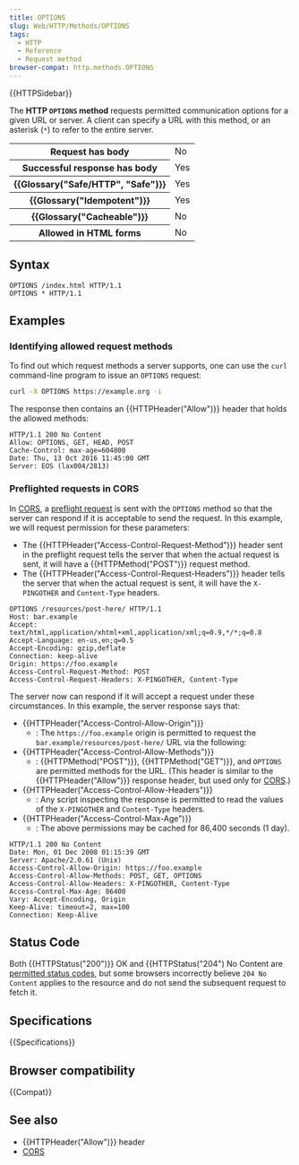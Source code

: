 ```yaml
---
title: OPTIONS
slug: Web/HTTP/Methods/OPTIONS
tags:
  - HTTP
  - Reference
  - Request method
browser-compat: http.methods.OPTIONS
---
```


{{HTTPSidebar}}

The **HTTP `OPTIONS` method** requests permitted communication options for a given URL or server. A client can specify a URL with this method, or an asterisk (`*`) to refer to the entire server.

<table class="properties">
  <tbody>
    <tr>
      <th scope="row">Request has body</th>
      <td>No</td>
    </tr>
    <tr>
      <th scope="row">Successful response has body</th>
      <td>Yes</td>
    </tr>
    <tr>
      <th scope="row">{{Glossary("Safe/HTTP", "Safe")}}</th>
      <td>Yes</td>
    </tr>
    <tr>
      <th scope="row">{{Glossary("Idempotent")}}</th>
      <td>Yes</td>
    </tr>
    <tr>
      <th scope="row">{{Glossary("Cacheable")}}</th>
      <td>No</td>
    </tr>
    <tr>
      <th scope="row">Allowed in HTML forms</th>
      <td>No</td>
    </tr>
  </tbody>
</table>

## Syntax

```http
OPTIONS /index.html HTTP/1.1
OPTIONS * HTTP/1.1
```

## Examples

### Identifying allowed request methods

To find out which request methods a server supports, one can use the `curl` command-line program to issue an `OPTIONS` request:

```bash
curl -X OPTIONS https://example.org -i
```

The response then contains an {{HTTPHeader("Allow")}} header that holds the allowed methods:

```http
HTTP/1.1 200 No Content
Allow: OPTIONS, GET, HEAD, POST
Cache-Control: max-age=604800
Date: Thu, 13 Oct 2016 11:45:00 GMT
Server: EOS (lax004/2813)
```

### Preflighted requests in CORS

In [CORS](/en-US/docs/Web/HTTP/CORS), a [preflight request](/en-US/docs/Glossary/Preflight_request) is sent with the `OPTIONS` method so that the server can respond if it is acceptable to send the request. In this example, we will request permission for these parameters:

- The {{HTTPHeader("Access-Control-Request-Method")}} header sent in the preflight request tells the server that when the actual request is sent, it will have a {{HTTPMethod("POST")}} request method.
- The {{HTTPHeader("Access-Control-Request-Headers")}} header tells the server that when the actual request is sent, it will have the `X-PINGOTHER` and `Content-Type` headers.

```http
OPTIONS /resources/post-here/ HTTP/1.1
Host: bar.example
Accept: text/html,application/xhtml+xml,application/xml;q=0.9,*/*;q=0.8
Accept-Language: en-us,en;q=0.5
Accept-Encoding: gzip,deflate
Connection: keep-alive
Origin: https://foo.example
Access-Control-Request-Method: POST
Access-Control-Request-Headers: X-PINGOTHER, Content-Type
```

The server now can respond if it will accept a request under these circumstances. In this example, the server response says that:

- {{HTTPHeader("Access-Control-Allow-Origin")}}
  - : The `https://foo.example` origin is permitted to request the `bar.example/resources/post-here/` URL via the following:
- {{HTTPHeader("Access-Control-Allow-Methods")}}
  - : {{HTTPMethod("POST")}}, {{HTTPMethod("GET")}}, and `OPTIONS` are permitted methods for the URL. (This header is similar to the {{HTTPHeader("Allow")}} response header, but used only for [CORS](/en-US/docs/Web/HTTP/CORS).)
- {{HTTPHeader("Access-Control-Allow-Headers")}}
  - : Any script inspecting the response is permitted to read the values of the `X-PINGOTHER` and `Content-Type` headers.
- {{HTTPHeader("Access-Control-Max-Age")}}
  - : The above permissions may be cached for 86,400 seconds (1 day).

```http
HTTP/1.1 200 No Content
Date: Mon, 01 Dec 2008 01:15:39 GMT
Server: Apache/2.0.61 (Unix)
Access-Control-Allow-Origin: https://foo.example
Access-Control-Allow-Methods: POST, GET, OPTIONS
Access-Control-Allow-Headers: X-PINGOTHER, Content-Type
Access-Control-Max-Age: 86400
Vary: Accept-Encoding, Origin
Keep-Alive: timeout=2, max=100
Connection: Keep-Alive
```

## Status Code

Both {{HTTPStatus("200")}} OK and {{HTTPStatus("204") No Content are [permitted status codes](https://fetch.spec.whatwg.org/#ref-for-ok-status), but some browsers incorrectly believe `204 No Content` applies to the resource and do not send the subsequent request to fetch it.

## Specifications

{{Specifications}}

## Browser compatibility

{{Compat}}

## See also

- {{HTTPHeader("Allow")}} header
- [CORS](/en-US/docs/Web/HTTP/CORS)
